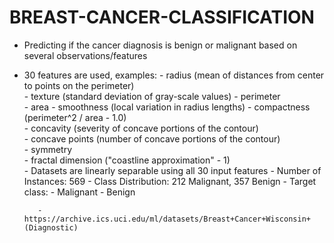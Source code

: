 # BREAST-CANCER-CLASSIFICATION
 - Predicting if the cancer diagnosis is benign or malignant based on several observations/features
 - 30 features are used, examples:
          - radius (mean of distances from center to points on the perimeter)  
          - texture (standard deviation of gray-scale values) 
          - perimeter        
          - area 
          - smoothness (local variation in radius lengths)
          - compactness (perimeter^2 / area - 1.0)         
          - concavity (severity of concave portions of the contour)         
          - concave points (number of concave portions of the contour)         
          - symmetry          
          - fractal dimension ("coastline approximation" - 1)  
          - Datasets are linearly separable using all 30 input features 
          - Number of Instances: 569 
          - Class Distribution: 212 Malignant, 357 Benign
          - Target class:          - Malignant          - Benign   
          
          - https://archive.ics.uci.edu/ml/datasets/Breast+Cancer+Wisconsin+(Diagnostic) 
